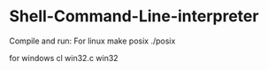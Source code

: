 # Shell-Command-Line-interpreter

Compile and run:
For linux
make posix
./posix

for windows
cl win32.c 
win32 
